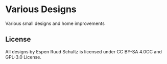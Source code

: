 # Various Designs
Various small designs and home improvements

## License
All designs by Espen Ruud Schultz is licensed under CC BY-SA 4.0CC and GPL-3.0 License.